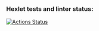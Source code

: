 ### Hexlet tests and linter status:
[![Actions Status](https://github.com/1aS5i-dekYon/frontend-project-12/actions/workflows/hexlet-check.yml/badge.svg)](https://github.com/1aS5i-dekYon/frontend-project-12/actions)